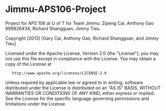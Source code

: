 Jimmu-APS106-Project
====================

Project for APS 106 at U of T for Team Jimmu: Zipeng Cai, Anthony Gao 999826434, Richard Shangguan, Jimmy Tieu.


  Copyright [2013] [Gary Cai, Anthony Gao, Richard Shangguan, and Jimmy Tieu]

   Licensed under the Apache License, Version 2.0 (the "License");
   you may not use this file except in compliance with the License.
   You may obtain a copy of the License at

       http://www.apache.org/licenses/LICENSE-2.0

   Unless required by applicable law or agreed to in writing, software
   distributed under the License is distributed on an "AS IS" BASIS,
   WITHOUT WARRANTIES OR CONDITIONS OF ANY KIND, either express or implied.
   See the License for the specific language governing permissions and
   limitations under the License.